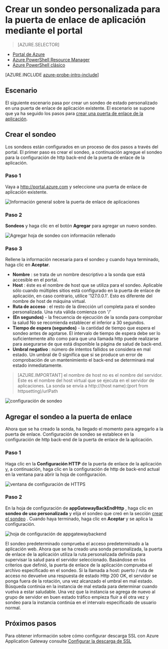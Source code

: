 <properties
   pageTitle="Crear un sondeo personalizada para una puerta de enlace de la aplicación mediante el portal | Microsoft Azure"
   description="Aprenda a crear una sonda personalizada de puerta de enlace de aplicación mediante el portal"
   services="application-gateway"
   documentationCenter="na"
   authors="georgewallace"
   manager="carmonm"
   editor=""
   tags="azure-resource-manager"
/>
<tags  
   ms.service="application-gateway"
   ms.devlang="na"
   ms.topic="article"
   ms.tgt_pltfrm="na"
   ms.workload="infrastructure-services"
   ms.date="10/25/2016"
   ms.author="gwallace" />

# <a name="create-a-custom-probe-for-application-gateway-by-using-the-portal"></a>Crear un sondeo personalizada para la puerta de enlace de aplicación mediante el portal

> [AZURE.SELECTOR]
- [Portal de Azure](application-gateway-create-probe-portal.md)
- [Azure PowerShell Resource Manager](application-gateway-create-probe-ps.md)
- [Azure PowerShell clásico](application-gateway-create-probe-classic-ps.md)

[AZURE.INCLUDE [azure-probe-intro-include](../../includes/application-gateway-create-probe-intro-include.md)]

## <a name="scenario"></a>Escenario

El siguiente escenario pasa por crear un sondeo de estado personalizado en una puerta de enlace de aplicación existente.
El escenario se supone que ya ha seguido los pasos para [crear una puerta de enlace de la aplicación](application-gateway-create-gateway-portal.md).

## <a name="createprobe"></a>Crear el sondeo

Los sondeos están configurados en un proceso de dos pasos a través del portal. El primer paso es crear el sondeo, a continuación agregue el sondeo para la configuración de http back-end de la puerta de enlace de la aplicación.

### <a name="step-1"></a>Paso 1

Vaya a http://portal.azure.com y seleccione una puerta de enlace de aplicación existente.

![Información general sobre la puerta de enlace de aplicaciones][1]

### <a name="step-2"></a>Paso 2

**Sondeos** y haga clic en el botón **Agregar** para agregar un nuevo sondeo.

![Agregar hoja de sondeo con información rellenado][2]

### <a name="step-3"></a>Paso 3

Rellene la información necesaria para el sondeo y cuando haya terminado, haga clic en **Aceptar**.

- **Nombre** : se trata de un nombre descriptivo a la sonda que está accesible en el portal.
- **Host** : éste es el nombre de host que se utiliza para el sondeo. Aplicable sólo cuando múltiples sitios está configurado en la puerta de enlace de aplicación, en caso contrario, utilice '127.0.0.1'. Esto es diferente del nombre de host de máquina virtual.
- **Ruta de acceso** : el resto de la dirección url completa para el sondeo personalizada. Una ruta válida comienza con '/'
- **(En segundos)** - la frecuencia de ejecución de la sonda para comprobar la salud No se recomienda establecer el inferior a 30 segundos.
- **Tiempo de espera (segundos)** - la cantidad de tiempo que espera el sondeo antes de agotarse. El intervalo de tiempo de espera debe ser lo suficientemente alto como para que una llamada http puede realizarse para asegurarse de que está disponible la página de salud de back-end.
- **Umbral negativo** : número de intentos fallidos se considera en mal estado. Un umbral de 0 significa que si se produce un error de comprobación de un mantenimiento el back-end se determinará mal estado inmediatamente.

> [AZURE.IMPORTANT] el nombre de host no es el nombre del servidor. Este es el nombre del host virtual que se ejecuta en el servidor de aplicaciones. La sonda se envía a http://(host name):(port from httpsetting)/urlPath

![configuración de sondeo][3]

## <a name="add-probe-to-the-gateway"></a>Agregar el sondeo a la puerta de enlace

Ahora que se ha creado la sonda, ha llegado el momento para agregarlo a la puerta de enlace. Configuración de sondeo se establece en la configuración de http back-end de la puerta de enlace de la aplicación.

### <a name="step-1"></a>Paso 1

Haga clic en la **Configuración HTTP** de la puerta de enlace de la aplicación y, a continuación, haga clic en la configuración de http de back-end actual en la ventana para abrir la hoja de configuración.

![ventana de configuración de HTTPS][4]

### <a name="step-2"></a>Paso 2

En la hoja de configuración de **appGatewayBackEndHttp** , haga clic en **sondeo de uso personalizada** y elija el sondeo que creó en la sección [crear el sondeo](#createprobe) .
Cuando haya terminado, haga clic en **Aceptar** y se aplica la configuración.

![hoja de configuración de appgatewaybackend][5]

El sondeo predeterminado comprueba el acceso predeterminado a la aplicación web. Ahora que se ha creado una sonda personalizada, la puerta de enlace de la aplicación utiliza la ruta personalizada definida para supervisar la salud para el servidor seleccionado. Basándose en los criterios que definió, la puerta de enlace de la aplicación comprueba el archivo especificado en el sondeo. Si la llamada a host: puerto / ruta de acceso no devuelve una respuesta de estado Http 200 OK, el servidor se ponga fuera de la rotación, una vez alcanzado el umbral en mal estado. Búsqueda continúa en la instancia de mal estada para determinar cuando vuelva a estar saludable. Una vez que la instancia se agrega de nuevo al grupo de servidor en buen estado tráfico empieza fluir a él otra vez y sondeo para la instancia continúa en el intervalo especificado de usuario normal.


## <a name="next-steps"></a>Próximos pasos

Para obtener información sobre cómo configurar descarga SSL con Azure Application Gateway consulte [Configurar la descarga de SSL](application-gateway-ssl-portal.md)

[1]: ./media/application-gateway-create-probe-portal/figure1.png
[2]: ./media/application-gateway-create-probe-portal/figure2.png
[3]: ./media/application-gateway-create-probe-portal/figure3.png
[4]: ./media/application-gateway-create-probe-portal/figure4.png
[5]: ./media/application-gateway-create-probe-portal/figure5.png